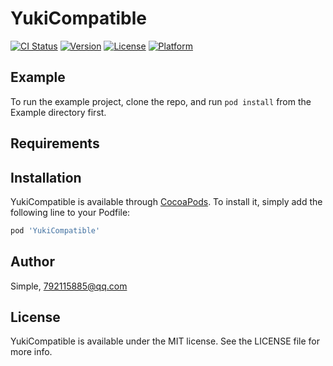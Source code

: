 # YukiCompatible

[![CI Status](https://img.shields.io/travis/Simple/YukiCompatible.svg?style=flat)](https://travis-ci.org/Simple/YukiCompatible)
[![Version](https://img.shields.io/cocoapods/v/YukiCompatible.svg?style=flat)](https://cocoapods.org/pods/YukiCompatible)
[![License](https://img.shields.io/cocoapods/l/YukiCompatible.svg?style=flat)](https://cocoapods.org/pods/YukiCompatible)
[![Platform](https://img.shields.io/cocoapods/p/YukiCompatible.svg?style=flat)](https://cocoapods.org/pods/YukiCompatible)

## Example

To run the example project, clone the repo, and run `pod install` from the Example directory first.

## Requirements

## Installation

YukiCompatible is available through [CocoaPods](https://cocoapods.org). To install
it, simply add the following line to your Podfile:

```ruby
pod 'YukiCompatible'
```

## Author

Simple, 792115885@qq.com

## License

YukiCompatible is available under the MIT license. See the LICENSE file for more info.
